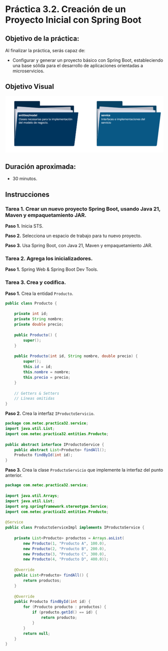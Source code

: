 # Práctica 3.2. Creación de un Proyecto Inicial con Spring Boot 

## Objetivo de la práctica:
Al finalizar la práctica, serás capaz de:
- Configurar y generar un proyecto básico con Spring Boot, estableciendo una base sólida para el desarrollo de aplicaciones orientadas a microservicios.

## Objetivo Visual

<div style="text-align: center;">
    <img src="../images/ro2.png" alt="Spring Tool Suite">
</div>

## Duración aproximada:
- 30 minutos.


## Instrucciones 

### Tarea 1. Crear un nuevo proyecto Spring Boot, usando Java 21, Maven y empaquetamiento JAR.

**Paso 1.** Inicia STS.

**Paso 2.** Selecciona un espacio de trabajo para tu nuevo proyecto.

**Paso 3.** Usa Spring Boot, con Java 21, Maven y empaquetamiento JAR.


### Tarea 2. Agrega los inicializadores.

**Paso 1.** Spring Web & Spring Boot Dev Tools.

### Tarea 3. Crea y codifica.

**Paso 1.** Crea la entidad `Producto`.

```java
public class Producto {

    private int id;
    private String nombre;
    private double precio;

    public Producto() {
        super();
    }

    public Producto(int id, String nombre, double precio) {
        super();
        this.id = id;
        this.nombre = nombre;
        this.precio = precio;
    }

    // Getters & Setters
    // Líneas omitidas
}

```

**Paso 2.** Crea la interfaz `IProductoServicio`.

```java
package com.netec.practica32.service;
import java.util.List;
import com.netec.practica32.entities.Producto;

public abstract interface IProductoService {
    public abstract List<Producto> findAll();
    Producto findById(int id);
}

```

**Paso 3.** Crea la clase `ProductoServicio` que implemente la interfaz del punto anterior.

```java
package com.netec.practica32.service;

import java.util.Arrays;
import java.util.List;
import org.springframework.stereotype.Service;
import com.netec.practica32.entities.Producto;

@Service
public class ProductoServiceImpl implements IProductoService {

    private List<Producto> productos = Arrays.asList(
        new Producto(1, "Producto A", 100.0),
        new Producto(2, "Producto B", 200.0), 
        new Producto(3, "Producto C", 300.0),
        new Producto(4, "Producto D", 400.0));

    @Override
    public List<Producto> findAll() {
        return productos;
    }

    @Override
    public Producto findById(int id) {
        for (Producto producto : productos) {
            if (producto.getId() == id) {
                return producto;
            }
        }
        return null;
    }
}

```
